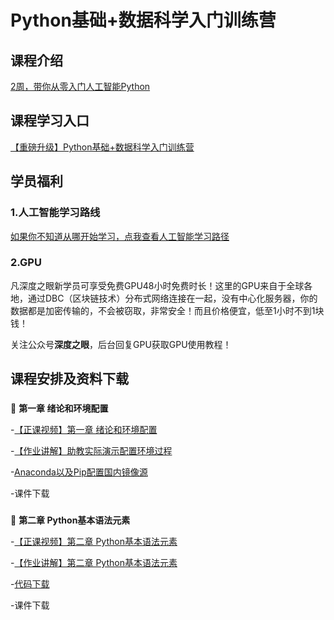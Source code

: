 # Python基础+数据科学入门训练营

## 课程介绍

[2周，带你从零入门人工智能Python](https://mp.weixin.qq.com/s/m_0QBRKLS6CqBMTjg4ZW8Q) 
 
## 课程学习入口

[【重磅升级】Python基础+数据科学入门训练营](https://wx32e0ad0076a9091c.h5.xiaoe-tech.com/v1/course/column/p_5ce3b238f0745_n3iKLOAL?type=3)  

## 学员福利

### 1.人工智能学习路线
[如果你不知道从哪开始学习，点我查看人工智能学习路径](https://ai.deepshare.net/detail/v_5ea7eb09aa736_fTlRHBHr/3?fromH5=true) 
### 2.GPU
凡深度之眼新学员可享受免费GPU48小时免费时长！这里的GPU来自于全球各地，通过DBC（区块链技术）分布式网络连接在一起，没有中心化服务器，你的数据都是加密传输的，不会被窃取，非常安全！而且价格便宜，低至1小时不到1块钱！

关注公众号**深度之眼**，后台回复GPU获取GPU使用教程！

## 课程安排及资料下载

###
🍓 **第一章 绪论和环境配置**

-[【正课视频】第一章 绪论和环境配置](https://wx32e0ad0076a9091c.h5.xiaoe-tech.com/v1/course/video/v_5d78a8f84b13b_FL8inVL9?type=2&pro_id=p_5ce3b238f0745_n3iKLOAL)

-[【作业讲解】助教实际演示配置环境过程](https://wx32e0ad0076a9091c.h5.xiaoe-tech.com/v1/course/video/v_5d78a984840b3_Ge1i969a?type=2&pro_id=p_5ce3b238f0745_n3iKLOAL)

-[Anaconda以及Pip配置国内镜像源](https://github.com/JansonYuan/Python-Data-Science-Camp/tree/master/00%E3%80%81Anaconda%E4%BB%A5%E5%8F%8APip%E9%85%8D%E7%BD%AE%E5%9B%BD%E5%86%85%E9%95%9C%E5%83%8F%E6%BA%90)

-课件下载

###
🍒 **第二章 Python基本语法元素**

-[【正课视频】第二章 Python基本语法元素](https://wx32e0ad0076a9091c.h5.xiaoe-tech.com/v1/course/video/v_5d8c2d0d3f1a2_iRakYSCN?type=2&pro_id=p_5ce3b238f0745_n3iKLOAL)

-[【作业讲解】第二章 Python基本语法元素](https://wx32e0ad0076a9091c.h5.xiaoe-tech.com/v1/course/video/v_5d9ee793e3233_08cndpAO?type=2&pro_id=p_5ce3b238f0745_n3iKLOAL)

-[代码下载](https://github.com/JansonYuan/Python-Data-Science-Camp/tree/master/02%E3%80%81Python%E5%9F%BA%E7%A1%80%E8%AF%AD%E6%B3%95)

-课件下载

